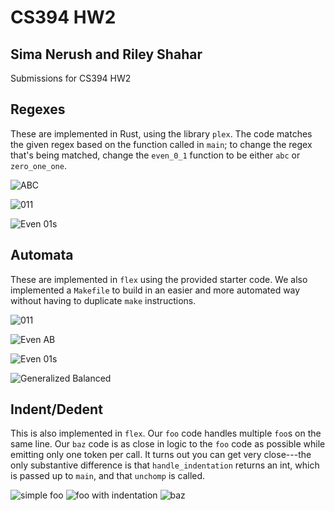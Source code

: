 # CS394 HW2

## Sima Nerush and Riley Shahar

Submissions for CS394 HW2

## Regexes

These are implemented in Rust, using the library `plex`. The code matches the
given regex based on the function called in `main`; to change the regex that's
being matched, change the `even_0_1` function to be either `abc` or
`zero_one_one`.

![ABC](images/abc-regex.png)

![011](images/011-regex.png)

![Even 01s](images/even-0-1-regex.png)

## Automata

These are implemented in `flex` using the provided starter code. We also
implemented a `Makefile` to build in an easier and more automated way without
having to duplicate `make` instructions.

![011](images/end-oh-one-one-automata.png)

![Even AB](images/even-ab-automata.png)

![Even 01s](images/even-0-1-automata.png)

![Generalized Balanced](images/general-balanced-automata.png)

## Indent/Dedent

This is also implemented in `flex`. Our `foo` code handles multiple `foo`s on
the same line. Our `baz` code is as close in logic to the `foo` code as possible
while emitting only one token per call. It turns out you can get very
close---the only substantive difference is that `handle_indentation` returns an
int, which is passed up to `main`, and that `unchomp` is called.

![simple foo](images/foo1.png)
![foo with indentation](images/foo2.png)
![baz](images/baz.png)
